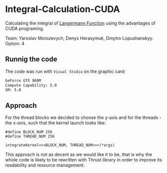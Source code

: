 # Integral-Calculation-CUDA
Calculating the integral of [Langermann Function](https://www.sfu.ca/~ssurjano/langer.html) using the advantages of CUDA programing.

Team: Yaroslav Morozevych, Denys Herasymuk, Dmytro Lopushanskyy.  
Option: 4

## Runnig the code
The code was run with `Visual Studio` on the graphic card:
```bash
GeForce GTX 960M
Compute Capability: 5.0
SM: 5.0
```
## Approach

For the thread blocks we decided to choose the y-axis and for the threads - the x-axis, such that the kernel launch looks like:
```cuda
#define BLOCK_NUM 256
#define THREAD_NUM 256

integrateKernel<<<BLOCK_NUM, THREAD_NUM>>>(*args)
```
This approach is not as decent as we would like it to be, that is why the whole code is likely to be rewritten with Thrust library in order to improve its readability and resource management.
